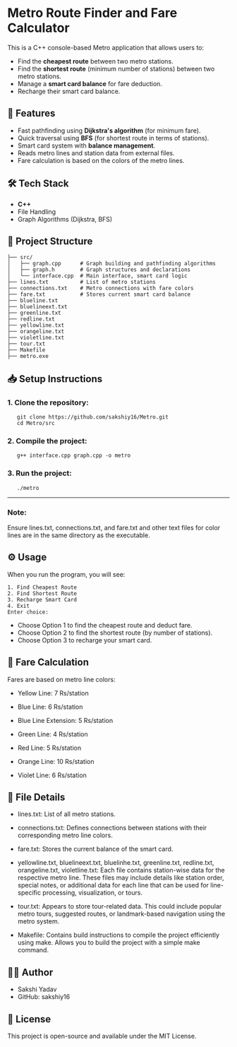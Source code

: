 # Metro Route Finder and Fare Calculator

This is a C++ console-based Metro application that allows users to:
- Find the **cheapest route** between two metro stations.
- Find the **shortest route** (minimum number of stations) between two metro stations.
- Manage a **smart card balance** for fare deduction.
- Recharge their smart card balance.

## 🚀 Features
- Fast pathfinding using **Dijkstra's algorithm** (for minimum fare).
- Quick traversal using **BFS** (for shortest route in terms of stations).
- Smart card system with **balance management**.
- Reads metro lines and station data from external files.
- Fare calculation is based on the colors of the metro lines.

## 🛠️ Tech Stack
- **C++**
- File Handling
- Graph Algorithms (Dijkstra, BFS)

## 📂 Project Structure
```plaintext
├── src/
│   ├── graph.cpp      # Graph building and pathfinding algorithms
│   ├── graph.h        # Graph structures and declarations
│   └── interface.cpp  # Main interface, smart card logic
├── lines.txt          # List of metro stations
├── connections.txt    # Metro connections with fare colors
├── fare.txt           # Stores current smart card balance
├── blueline.txt
├── bluelineext.txt
├── greenline.txt
├── redline.txt
├── yellowline.txt
├── orangeline.txt
├── violetline.txt
├── tour.txt
├── Makefile
├── metro.exe
```
## 📥 Setup Instructions
  ### 1. Clone the repository:
  ```plaintext
     git clone https://github.com/sakshiy16/Metro.git
     cd Metro/src
   ```
 ### 2. Compile the project:
 ```plaintext
    g++ interface.cpp graph.cpp -o metro
   ```
 ### 3. Run the project:
 ```plaintext
    ./metro
   ```
---

 ### Note:
  Ensure lines.txt, connections.txt, and fare.txt and other text files for color lines are in the same directory as the executable.

## ⚙️ Usage
When you run the program, you will see:
```plaintext
1. Find Cheapest Route
2. Find Shortest Route
3. Recharge Smart Card
4. Exit
Enter choice:
```
- Choose Option 1 to find the cheapest route and deduct fare.
- Choose Option 2 to find the shortest route (by number of stations).
- Choose Option 3 to recharge your smart card.


## 🧮 Fare Calculation
Fares are based on metro line colors:

- Yellow Line: 7 Rs/station

- Blue Line: 6 Rs/station

- Blue Line Extension: 5 Rs/station

- Green Line: 4 Rs/station

- Red Line: 5 Rs/station

- Orange Line: 10 Rs/station

- Violet Line: 6 Rs/station

## 📄 File Details
- lines.txt:
List of all metro stations.

- connections.txt:
Defines connections between stations with their corresponding metro line colors.

- fare.txt:
Stores the current balance of the smart card.

- yellowline.txt, bluelineext.txt, bluelinhe.txt, greenline.txt, redline.txt, orangeline.txt, violetline.txt:
Each file contains station-wise data for the respective metro line. These files may include details like station order, special notes, or additional data for each line that can be used for line-specific processing, visualization, or tours.

- tour.txt:
Appears to store tour-related data. This could include popular metro tours, suggested routes, or landmark-based navigation using the metro system.

- Makefile:
Contains build instructions to compile the project efficiently using make. Allows you to build the project with a simple make command.

## 👩‍💻 Author
- Sakshi Yadav
- GitHub: sakshiy16

## 📜 License
This project is open-source and available under the MIT License.
        
